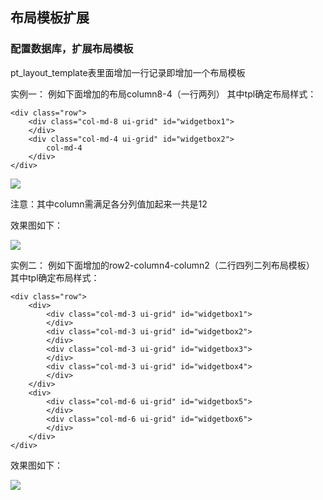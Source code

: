 ## 布局模板扩展

### 配置数据库，扩展布局模板

pt_layout_template表里面增加一行记录即增加一个布局模板

实例一：
例如下面增加的布局column8-4（一行两列）
其中tpl确定布局样式：

	<div class="row">
		<div class="col-md-8 ui-grid" id="widgetbox1">
		</div>
		<div class="col-md-4 ui-grid" id="widgetbox2">
			col-md-4
		</div>
	</div>

![](/articles/cportal/4-/images/p-1.PNG)

注意：其中column需满足各分列值加起来一共是12

效果图如下：

![](/articles/cportal/4-/images/p-2.PNG)

实例二：
例如下面增加的row2-column4-column2（二行四列二列布局模板）
其中tpl确定布局样式：

	<div class="row">
		<div>
			<div class="col-md-3 ui-grid" id="widgetbox1">
			</div>
			<div class="col-md-3 ui-grid" id="widgetbox2">
			</div>
			<div class="col-md-3 ui-grid" id="widgetbox3">
			</div>
			<div class="col-md-3 ui-grid" id="widgetbox4">
			</div>
		</div>
		<div>
			<div class="col-md-6 ui-grid" id="widgetbox5">
			</div>
			<div class="col-md-6 ui-grid" id="widgetbox6">
			</div>
		</div>
	</div>

效果图如下：


![](/articles/cportal/4-/images/p-3.PNG)